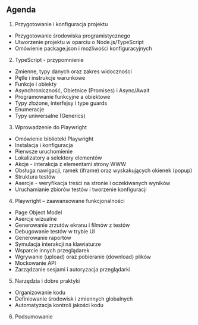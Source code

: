 ## Agenda

1. Przygotowanie i konfiguracja projektu
  - Przygotowanie środowiska programistycznego
  - Utworzenie projektu w oparciu o Node.js/TypeScript
  - Omówienie package.json i możliwości konfiguracyjnych

2. TypeScript - przypomnienie
  - Zmienne, typy danych oraz zakres widoczności
  - Pętle i instrukcje warunkowe
  - Funkcje i obiekty
  - Asynchroniczność, Obietnice (Promises) i Async/Await
  - Programowanie funkcyjne a obiektowe
  - Typy złożone, interfejsy i type guards
  - Enumeracje
  - Typy uniwersalne (Generics)

3. Wprowadzenie do Playwright
  - Omówienie biblioteki Playwright
  - Instalacja i konfiguracja
  - Pierwsze uruchomienie
  - Lokalizatory a selektory elementów
  - Akcje - interakcja z elementami strony WWW
  - Obsługa nawigacji, ramek (iframe) oraz wyskakujących okienek (popup)
  - Struktura testów
  - Asercje - weryfikacja treści na stronie i oczekiwanych wyników
  - Uruchamianie zbiorów testów i tworzenie konfiguracji

4. Playwright – zaawansowane funkcjonalności
  - Page Object Model
  - Asercje wizualne
  - Generowanie zrzutów ekranu i filmów z testów
  - Debugowanie testów w trybie UI
  - Generowanie raportów
  - Symulacja interakcji na klawiaturze
  - Wsparcie innych przeglądarek
  - Wgrywanie (upload) oraz pobieranie (download) plików
  - Mockowanie API
  - Zarządzanie sesjami i autoryzacja przeglądarki

5. Narzędzia i dobre praktyki
  - Organizowanie kodu
  - Definiowanie środowisk i zmiennych globalnych
  - Automatyzacja kontroli jakości kodu

6. Podsumowanie

